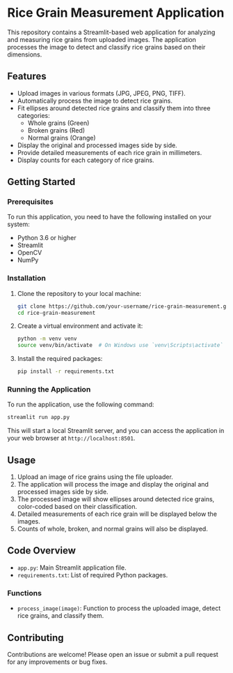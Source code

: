 
# Rice Grain Measurement Application

This repository contains a Streamlit-based web application for analyzing and measuring rice grains from uploaded images. The application processes the image to detect and classify rice grains based on their dimensions.

## Features

- Upload images in various formats (JPG, JPEG, PNG, TIFF).
- Automatically process the image to detect rice grains.
- Fit ellipses around detected rice grains and classify them into three categories:
  - Whole grains (Green)
  - Broken grains (Red)
  - Normal grains (Orange)
- Display the original and processed images side by side.
- Provide detailed measurements of each rice grain in millimeters.
- Display counts for each category of rice grains.

## Getting Started

### Prerequisites

To run this application, you need to have the following installed on your system:

- Python 3.6 or higher
- Streamlit
- OpenCV
- NumPy

### Installation

1. Clone the repository to your local machine:

    ```bash
    git clone https://github.com/your-username/rice-grain-measurement.git
    cd rice-grain-measurement
    ```

2. Create a virtual environment and activate it:

    ```bash
    python -m venv venv
    source venv/bin/activate  # On Windows use `venv\Scripts\activate`
    ```

3. Install the required packages:

    ```bash
    pip install -r requirements.txt
    ```

### Running the Application

To run the application, use the following command:

```bash
streamlit run app.py
```

This will start a local Streamlit server, and you can access the application in your web browser at `http://localhost:8501`.

## Usage

1. Upload an image of rice grains using the file uploader.
2. The application will process the image and display the original and processed images side by side.
3. The processed image will show ellipses around detected rice grains, color-coded based on their classification.
4. Detailed measurements of each rice grain will be displayed below the images.
5. Counts of whole, broken, and normal grains will also be displayed.

## Code Overview

- `app.py`: Main Streamlit application file.
- `requirements.txt`: List of required Python packages.

### Functions

- `process_image(image)`: Function to process the uploaded image, detect rice grains, and classify them.

## Contributing

Contributions are welcome! Please open an issue or submit a pull request for any improvements or bug fixes.
